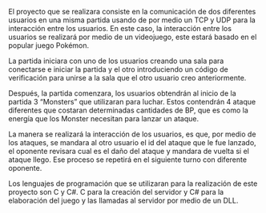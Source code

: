 El proyecto que se realizara consiste en la comunicación de dos diferentes usuarios en una misma partida usando de por medio un TCP y UDP para la interacción entre los usuarios. 
En este caso, la interacción entre los usuarios se realizará por medio de un videojuego, este estará basado en el popular juego Pokémon.

La partida iniciara con uno de los usuarios creando una sala para conectarse e iniciar la partida y el otro introduciendo un código de verificación para unirse a la sala que el otro usuario creo anteriormente.

Después, la partida comenzara, los usuarios obtendrán al inicio de la partida 3 “Monsters” que utilizaran para luchar. Estos contendrán 4 ataque diferentes que costaran determinadas cantidades de BP, que es como la energía que los Monster necesitan para lanzar un ataque.

La manera se realizará la interacción de los usuarios, es que, por medio de los ataques, se mandara al otro usuario el id del ataque que le fue lanzado, el oponente revisara cual es el daño del ataque y mandara de vuelta si el ataque llego. 
Ese proceso se repetirá en el siguiente turno con diferente oponente.

Los lenguajes de programación que se utilizaran para la realización de este proyecto son C y C#.
C para la creación del servidor y C# para la elaboración del juego y las llamadas al servidor por medio de un DLL.
